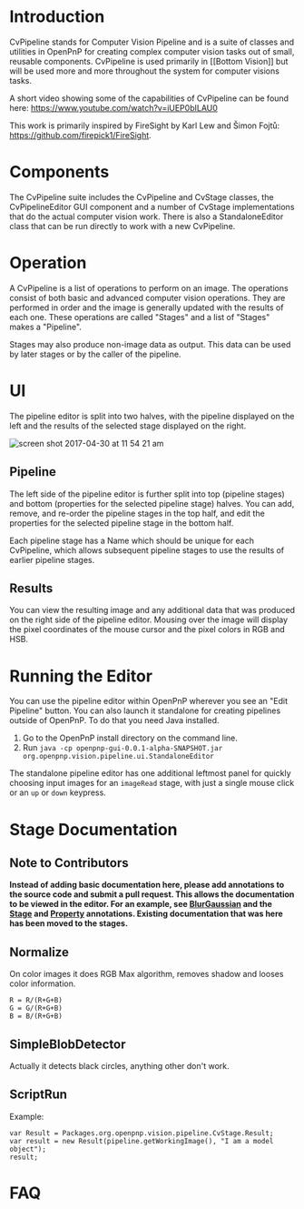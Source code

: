 # Introduction

CvPipeline stands for Computer Vision Pipeline and is a suite of classes and utilities in OpenPnP for creating complex computer vision tasks out of small, reusable components. CvPipeline is used primarily in [[Bottom Vision]] but will be used more and more throughout the system for computer visions tasks.

A short video showing some of the capabilities of CvPipeline can be found here: https://www.youtube.com/watch?v=iUEP0bILAU0

This work is primarily inspired by FireSight by Karl Lew and Šimon Fojtů: https://github.com/firepick1/FireSight.

# Components

The CvPipeline suite includes the CvPipeline and CvStage classes, the CvPipelineEditor GUI component and a number of CvStage implementations that do the actual computer vision work. There is also a StandaloneEditor class that can be run directly to work with a new CvPipeline.

# Operation

A CvPipeline is a list of operations to perform on an image. The operations consist of both basic and advanced computer vision operations. They are performed in order and the image is generally updated with the results of each one. These operations are called "Stages" and a list of "Stages" makes a "Pipeline".

Stages may also produce non-image data as output. This data can be used by later stages or by the caller of the pipeline.

# UI

The pipeline editor is split into two halves, with the pipeline displayed on the left and the results of the selected stage displayed on the right.

![screen shot 2017-04-30 at 11 54 21 am](https://cloud.githubusercontent.com/assets/1182323/25566302/d7566d44-2d9b-11e7-97e6-07328db96843.png)

## Pipeline

The left side of the pipeline editor is further split into top (pipeline stages) and bottom (properties for the selected pipeline stage) halves. You can add, remove, and re-order the pipeline stages in the top half, and edit the properties for the selected pipeline stage in the bottom half.

Each pipeline stage has a Name which should be unique for each CvPipeline, which allows subsequent pipeline stages to use the results of earlier pipeline stages.

## Results

You can view the resulting image and any additional data that was produced on the right side of the pipeline editor. Mousing over the image will display the pixel coordinates of the mouse cursor and the pixel colors in RGB and HSB.

# Running the Editor

You can use the pipeline editor within OpenPnP wherever you see an "Edit Pipeline" button. You can also launch it standalone for creating pipelines outside of OpenPnP. To do that you need Java installed.

1. Go to the OpenPnP install directory on the command line.
2. Run `java -cp openpnp-gui-0.0.1-alpha-SNAPSHOT.jar org.openpnp.vision.pipeline.ui.StandaloneEditor`

The standalone pipeline editor has one additional leftmost panel for quickly choosing input images for an `imageRead` stage, with just a single mouse click or an `up` or `down` keypress.

# Stage Documentation

## Note to Contributors
**Instead of adding basic documentation here, please add annotations to the source code and submit a pull request. This allows the documentation to be viewed in the editor. For an example, see [BlurGaussian](https://github.com/openpnp/openpnp/blob/develop/src/main/java/org/openpnp/vision/pipeline/stages/BlurGaussian.java) and the [Stage](https://github.com/openpnp/openpnp/blob/develop/src/main/java/org/openpnp/vision/pipeline/Stage.java) and [Property](https://github.com/openpnp/openpnp/blob/develop/src/main/java/org/openpnp/vision/pipeline/Property.java) annotations. Existing documentation that was here has been moved to the stages.**

## Normalize
On color images it does RGB Max algorithm, removes shadow and looses color information.
```
R = R/(R+G+B)
G = G/(R+G+B)
B = B/(R+G+B)
```

## SimpleBlobDetector
Actually it detects black circles, anything other don't work.

## ScriptRun
Example:
```
var Result = Packages.org.openpnp.vision.pipeline.CvStage.Result;
var result = new Result(pipeline.getWorkingImage(), "I am a model object");
result;
```

# FAQ
